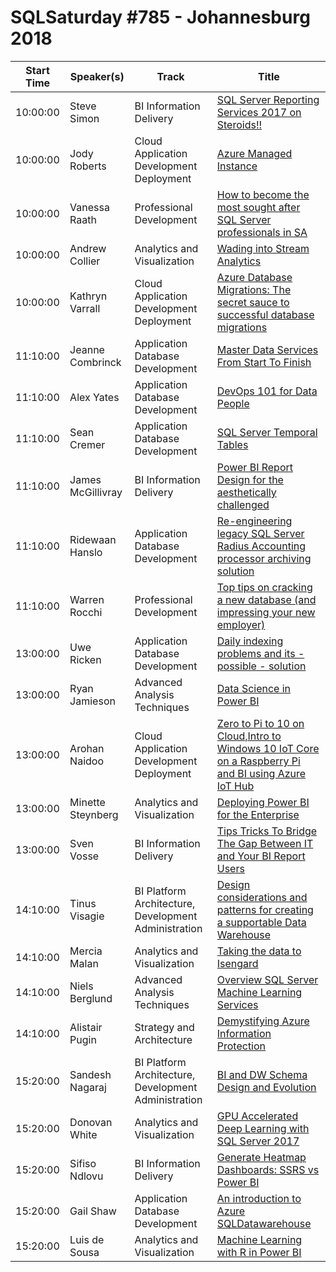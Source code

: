 # SQLSaturday #785 - Johannesburg 2018
Start Time|Speaker(s)|Track|Title
---|---|---|---
10:00:00|Steve Simon|BI Information Delivery|[SQL Server Reporting Services 2017 on Steroids!!](82126.md)
10:00:00|Jody Roberts|Cloud Application Development  Deployment|[Azure Managed Instance](82151.md)
10:00:00|Vanessa Raath|Professional Development|[How to become the most sought after SQL Server professionals in SA](82349.md)
10:00:00|Andrew Collier|Analytics and Visualization|[Wading into Stream Analytics](82903.md)
10:00:00|Kathryn Varrall|Cloud Application Development  Deployment|[Azure Database Migrations: The secret sauce to successful database migrations](84196.md)
11:10:00|Jeanne Combrinck|Application  Database Development|[Master Data Services From Start To Finish](82147.md)
11:10:00|Alex Yates|Application  Database Development|[DevOps 101 for Data People](82275.md)
11:10:00|Sean Cremer|Application  Database Development|[SQL Server Temporal Tables](82957.md)
11:10:00|James McGillivray|BI Information Delivery|[Power BI Report Design for the aesthetically challenged](83417.md)
11:10:00|Ridewaan Hanslo|Application  Database Development|[Re-engineering legacy SQL Server Radius Accounting processor archiving solution](84287.md)
11:10:00|Warren Rocchi|Professional Development|[Top tips on cracking a new database (and impressing your new employer)](84327.md)
13:00:00|Uwe Ricken|Application  Database Development|[Daily indexing problems and its - possible - solution](82119.md)
13:00:00|Ryan Jamieson|Advanced Analysis Techniques|[Data Science in Power BI](82707.md)
13:00:00|Arohan Naidoo|Cloud Application Development  Deployment|[Zero to Pi to 10 on Cloud,Intro to Windows 10 IoT Core on a Raspberry Pi and BI using Azure IoT Hub](84309.md)
13:00:00|Minette Steynberg|Analytics and Visualization|[Deploying Power BI for the Enterprise](84362.md)
13:00:00|Sven Vosse|BI Information Delivery|[Tips  Tricks To Bridge The Gap Between IT and Your BI Report Users](84924.md)
14:10:00|Tinus Visagie|BI Platform Architecture, Development  Administration|[Design considerations and patterns for creating a supportable Data Warehouse](83230.md)
14:10:00|Mercia Malan|Analytics and Visualization|[Taking the data to Isengard](84965.md)
14:10:00|Niels Berglund|Advanced Analysis Techniques|[Overview SQL Server Machine Learning Services](84967.md)
14:10:00|Alistair Pugin|Strategy and Architecture|[Demystifying Azure Information Protection](85078.md)
15:20:00|Sandesh Nagaraj|BI Platform Architecture, Development  Administration|[BI and DW Schema Design and Evolution](82173.md)
15:20:00|Donovan White|Analytics and Visualization|[GPU Accelerated Deep Learning with SQL Server 2017](83361.md)
15:20:00|Sifiso Ndlovu|BI Information Delivery|[Generate Heatmap Dashboards: SSRS vs Power BI](84874.md)
15:20:00|Gail Shaw|Application  Database Development|[An introduction to Azure SQLDatawarehouse](84929.md)
15:20:00|Luis de Sousa|Analytics and Visualization|[Machine Learning with R in Power BI](84968.md)
